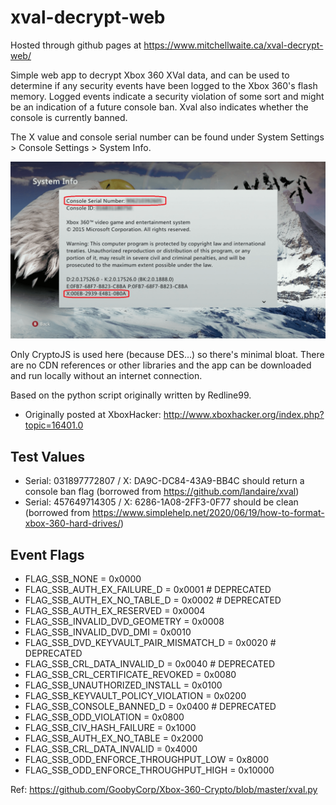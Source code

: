 # xval-decrypt-web

Hosted through github pages at https://www.mitchellwaite.ca/xval-decrypt-web/

Simple web app to decrypt Xbox 360 XVal data, and can be used to determine if any security events have been logged to the Xbox 360's flash memory. Logged events indicate a security violation of some sort and might be an indication of a future console ban. Xval also indicates whether the console is currently banned.

The X value and console serial number can be found under System Settings > Console Settings > System Info.

![system info screen](sysinfo.png)

Only CryptoJS is used here (because DES...) so there's minimal bloat. There are no CDN references or other libraries and the app can be downloaded and run locally without an internet connection.

Based on the python script originally written by Redline99.

- Originally posted at XboxHacker: http://www.xboxhacker.org/index.php?topic=16401.0

## Test Values

- Serial: 031897772807 / X: DA9C-DC84-43A9-BB4C should return a console ban flag (borrowed from https://github.com/landaire/xval)
- Serial: 457649714305 / X: 6286-1A08-2FF3-0F77 should be clean (borrowed from https://www.simplehelp.net/2020/06/19/how-to-format-xbox-360-hard-drives/)


## Event Flags

- FLAG_SSB_NONE                         = 0x0000
- FLAG_SSB_AUTH_EX_FAILURE_D            = 0x0001	# DEPRECATED
- FLAG_SSB_AUTH_EX_NO_TABLE_D           = 0x0002	# DEPRECATED
- FLAG_SSB_AUTH_EX_RESERVED             = 0x0004
- FLAG_SSB_INVALID_DVD_GEOMETRY         = 0x0008
- FLAG_SSB_INVALID_DVD_DMI              = 0x0010
- FLAG_SSB_DVD_KEYVAULT_PAIR_MISMATCH_D = 0x0020	# DEPRECATED
- FLAG_SSB_CRL_DATA_INVALID_D           = 0x0040	# DEPRECATED
- FLAG_SSB_CRL_CERTIFICATE_REVOKED      = 0x0080
- FLAG_SSB_UNAUTHORIZED_INSTALL         = 0x0100
- FLAG_SSB_KEYVAULT_POLICY_VIOLATION    = 0x0200
- FLAG_SSB_CONSOLE_BANNED_D             = 0x0400	# DEPRECATED
- FLAG_SSB_ODD_VIOLATION                = 0x0800
- FLAG_SSB_CIV_HASH_FAILURE             = 0x1000
- FLAG_SSB_AUTH_EX_NO_TABLE             = 0x2000
- FLAG_SSB_CRL_DATA_INVALID             = 0x4000
- FLAG_SSB_ODD_ENFORCE_THROUGHPUT_LOW   = 0x8000
- FLAG_SSB_ODD_ENFORCE_THROUGHPUT_HIGH  = 0x10000

Ref: https://github.com/GoobyCorp/Xbox-360-Crypto/blob/master/xval.py